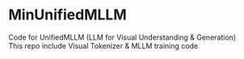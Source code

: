 # MinUnifiedMLLM
Code for UnifiedMLLM (LLM for Visual Understanding & Generation)  
This repo include Visual Tokenizer & MLLM training code
